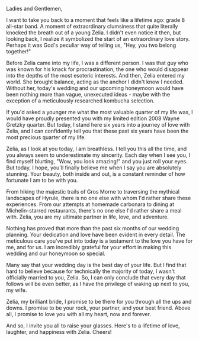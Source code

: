 Ladies and Gentlemen,

I want to take you back to a moment that feels like a lifetime ago: grade 8 
all-star band. A moment of extraordinary clumsiness that quite literally knocked 
the breath out of a young Zelia. I didn't even notice it then, but looking back, 
I realize it symbolized the start of an extraordinary love story. Perhaps it was 
God's peculiar way of telling us, "Hey, you two belong together!"

Before Zelia came into my life, I was a different person. I was that guy who was 
known for his knack for procrastination, the one who would disappear into the 
depths of the most esoteric interests. And then, Zelia entered my world. She 
brought balance, acting as the anchor I didn't know I needed. Without her, 
today's wedding and our upcoming honeymoon would have been nothing more than 
vague, unexecuted ideas - maybe with the exception of a meticulously researched 
kombucha selection.

If you'd asked a younger me what the most valuable quarter of my life was, I 
would have proudly presented you with my limited edition 2008 Wayne Gretzky 
quarter. But today, I stand here six years into a journey of love with Zelia, 
and I can confidently tell you that these past six years have been the most 
precious quarter of my life.

Zelia, as I look at you today, I am breathless. I tell you this all the time, 
and you always seem to underestimate my sincerity. Each day when I see you, I 
find myself blurting, "Wow, you look amazing!" and you just roll your eyes. But 
today, I hope, you'll finally believe me when I say you are absolutely stunning. 
Your beauty, both inside and out, is a constant reminder of how fortunate I am 
to be with you.

From hiking the majestic trails of Gros Morne to traversing the mythical 
landscapes of Hyrule, there is no one else with whom I'd rather share these 
experiences. From our attempts at homemade carbonara to dining at 
Michelin-starred restaurants, there's no one else I'd rather share a meal with. 
Zelia, you are my ultimate partner in life, love, and adventure.

Nothing has proved that more than the past six months of our wedding planning. 
Your dedication and love have been evident in every detail. The meticulous care 
you've put into today is a testament to the love you have for me, and for us. I 
am incredibly grateful for your effort in making this wedding and our honeymoon 
so special.

Many say that your wedding day is the best day of your life. But I find that 
hard to believe because for technically the majority of today, I wasn't 
officially married to you, Zelia. So, I can only conclude that every day that 
follows will be even better, as I have the privilege of waking up next to you, 
my wife.

Zelia, my brilliant bride, I promise to be there for you through all the ups and 
downs. I promise to be your rock, your partner, and your best friend. Above all, 
I promise to love you with all my heart, now and forever.

And so, I invite you all to raise your glasses. Here's to a lifetime of love, 
laughter, and happiness with Zelia. Cheers!
